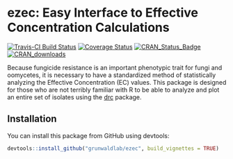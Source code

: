 # ezec: Easy Interface to Effective Concentration Calculations

[![Travis-CI Build Status](https://travis-ci.org/grunwaldlab/ezec.svg?branch=master)](https://travis-ci.org/grunwaldlab/ezec)
[![Coverage Status](https://coveralls.io/repos/grunwaldlab/ezec/badge.svg?branch=master&service=github)](https://coveralls.io/github/grunwaldlab/ezec?branch=master)
[![CRAN_Status_Badge](http://www.r-pkg.org/badges/version/ezec)](http://cran.r-project.org/package=ezec)
[![CRAN_downloads](http://cranlogs.r-pkg.org/badges/grand-total/ezec)](http://cran.r-project.org/package=ezec)

Because fungicide resistance is an important phenotypic trait for fungi and
oomycetes, it is necessary to have a standardized method of statistically
analyzing the Effective Concentration (EC) values. This package is designed for
those who are not terribly familiar with R to be able to analyze and plot an
entire set of isolates using the [drc](http://cran.r-project.org/package=drc) 
package.

## Installation

You can install this package from GitHub using devtools:

```r
devtools::install_github("grunwaldlab/ezec", build_vignettes = TRUE)
```
